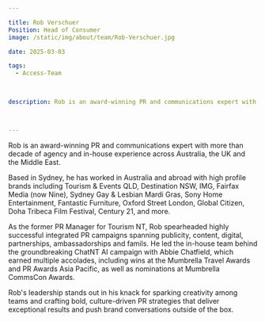 ```yaml
---

title: Rob Verschuer
Position: Head of Consumer
image: /static/img/about/team/Rob-Verschuer.jpg

date: 2025-03-03

tags: 
  - Access-Team


  
description: Rob is an award-winning PR and communications expert with more than decade of agency and in-house experience across Australia, the UK and the Middle East. Based in Sydney, he has worked in Australia and abroad with high profile brands including Tourism & Events QLD, Destination NSW, IMG, Fairfax Media (now Nine), Sydney Gay & Lesbian Mardi Gras, Sony Home Entertainment, Fantastic Furniture, Oxford Street London, Global Citizen, Doha Tribeca Film Festival, Century 21, and more.



---
```




<p>Rob is an award-winning PR and communications expert with more than decade of agency and in-house experience across Australia, the UK and the Middle East.</p>

<p>Based in Sydney, he has worked in Australia and abroad with high profile brands including Tourism & Events QLD, Destination NSW, IMG, Fairfax Media (now Nine), Sydney Gay & Lesbian Mardi Gras, Sony Home Entertainment, Fantastic Furniture, Oxford Street London, Global Citizen, Doha Tribeca Film Festival, Century 21, and more.</p>


As the former PR Manager for Tourism NT, Rob spearheaded highly successful integrated PR campaigns spanning publicity, content, digital, partnerships, ambassadorships and famils. He led the in-house team behind the groundbreaking ChatNT AI campaign with Abbie Chatfield, which earned multiple accolades, including wins at the Mumbrella Travel Awards and PR Awards Asia Pacific, as well as nominations at Mumbrella CommsCon Awards.

Rob's leadership stands out in his knack for sparking creativity among teams and crafting bold, culture-driven PR strategies that deliver exceptional results and push brand conversations outside of the box.



